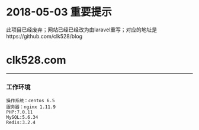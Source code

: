 # 2018-05-03 重要提示
此项目已经废弃；网站已经已经改为由laravel重写；对应的地址是https://github.com/clk528/blog

# clk528.com
------
### 工作环境
    操作系统：centos 6.5
    服务器：nginx 1.11.9
    PHP:7.0.11
    MySQL:5.6.34
    Redis:3.2.4
